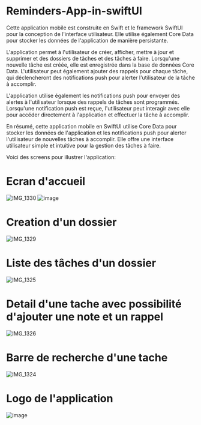 # Reminders-App-in-swiftUI

Cette application mobile est construite en Swift et le framework SwiftUI pour la conception de l'interface utilisateur. 
Elle utilise également Core Data pour stocker les données de l'application de manière persistante.

L'application permet à l'utilisateur de créer, afficher, mettre à jour et supprimer et des dossiers de tâches et des tâches à faire. 
Lorsqu'une nouvelle tâche est créée, elle est enregistrée dans la base de données Core Data. 
L'utilisateur peut également ajouter des rappels pour chaque tâche, qui déclencheront des notifications push pour alerter l'utilisateur de la tâche à accomplir.

L'application utilise également les notifications push pour envoyer des alertes à l'utilisateur lorsque des rappels de tâches sont programmés.
Lorsqu'une notification push est reçue, l'utilisateur peut interagir avec elle pour accéder directement à l'application et effectuer la tâche à accomplir.

En résumé, cette application mobile en SwiftUI utilise Core Data pour stocker les données de l'application et les notifications push pour alerter l'utilisateur de nouvelles tâches à accomplir. 
Elle offre une interface utilisateur simple et intuitive pour la gestion des tâches à faire.

Voici des screens pour illustrer l'application:

# Ecran d'accueil
![IMG_1330](https://user-images.githubusercontent.com/56023123/220168797-38816cc7-5c50-488a-8a8e-d311389b5a49.jpg)
![image](https://user-images.githubusercontent.com/56023123/220169123-c4d71f1b-b99e-4228-9040-22cb89e2c93c.png)

# Creation d'un dossier
![IMG_1329](https://user-images.githubusercontent.com/56023123/220168840-1543a8b7-66d0-4c3b-a330-6d3224dff87d.jpg)

# Liste des tâches d'un dossier
![IMG_1325](https://user-images.githubusercontent.com/56023123/220168881-a356e2a9-8dac-4645-acb6-440745f67dcf.jpg)

# Detail d'une tache avec possibilité d'ajouter une note et un rappel
![IMG_1326](https://user-images.githubusercontent.com/56023123/220168631-3a0c20bc-2143-400c-90d0-c51077152c4b.jpg)

# Barre de recherche d'une tache
![IMG_1324](https://user-images.githubusercontent.com/56023123/220168926-1cc10707-f4c9-440e-8ba7-fae8be03e724.jpg)

# Logo de l'application
![image](https://user-images.githubusercontent.com/56023123/220168423-0e8f72b3-3f6c-4150-bb53-ead822122072.png)
